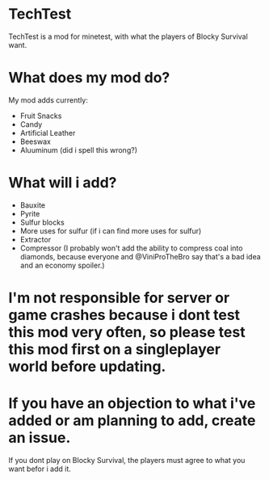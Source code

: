 # TechTest
TechTest is a mod for minetest, with what the players of Blocky Survival want.
# What does my mod do?

My mod adds currently:

- Fruit Snacks
- Candy
- Artificial Leather
- Beeswax
- Aluuminum (did i spell this wrong?)

# What will i add?

- Bauxite
- Pyrite
- Sulfur blocks
- More uses for sulfur (if i can find more uses for sulfur)
- Extractor
- Compressor (I probably won't add the ability to compress coal into diamonds, because everyone and @ViniProTheBro say that's a bad idea and an economy spoiler.)
# I'm not responsible for server or game crashes because i dont test this mod very often, so please test this mod first on a singleplayer world before updating.

# If you have an objection to what i've added or am planning to add, create an issue.

If you dont play on Blocky Survival, the players must agree to what you want befor i add it.
